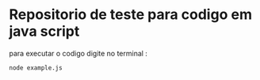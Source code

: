 # Repositorio de teste para codigo em java script
para executar o codigo digite no terminal :
```
node example.js
```